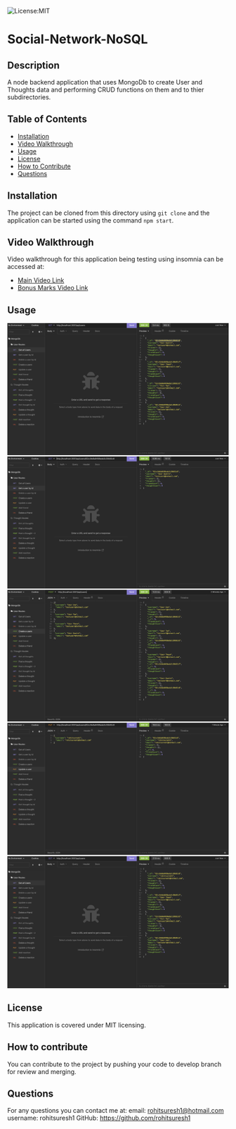 
![License:MIT](https://img.shields.io/badge/License-MIT-yellow.svg)

# Social-Network-NoSQL
           
## Description
A node backend application that uses MongoDb to create User and Thoughts data and performing CRUD functions on them and to thier subdirectories.
 
## Table of Contents
- [Installation](#inst)
- [Video Walkthrough](#video-walkthrough)
- [Usage](#usage)
- [License](#license)
- [How to Contribute](#contributing)
- [Questions](#questions)
 

<a name="inst"></a>
## Installation
The project can be cloned from this directory using `git clone` and the application can be started using the command `npm start`.

## Video Walkthrough
Video walkthrough for this application being testing using insomnia can be accessed at: 
- [Main Video Link](https://1drv.ms/v/s!AsYlxac97Fv_kUVdlnW3-5KBwhUY?e=PWPVJ9)
- [Bonus Marks Video Link](https://1drv.ms/v/s!AsYlxac97Fv_kUTd-7hexozbsmNe?e=kt7y3V)


<a name="usage"></a>
## Usage

![Screenshot](./assets/screenshots/Screen%20Shot%202022-07-11%20at%206.05.43%20PM.png)
![Screenshot](./assets/screenshots/Screen%20Shot%202022-07-11%20at%206.06.07%20PM.png)
![Screenshot](./assets/screenshots/Screen%20Shot%202022-07-11%20at%206.06.31%20PM.png)
![Screenshot](./assets/screenshots/Screen%20Shot%202022-07-11%20at%206.14.38%20PM.png)
![Screenshot](./assets/screenshots/Screen%20Shot%202022-07-11%20at%206.15.06%20PM.png)
    
<a name="license"></a>
## License
This application is covered under MIT licensing.

<a name="contributing"></a>
## How to contribute
You can contribute to the project by pushing your code to develop branch for review and merging.
  

<a name="questions"></a>
## Questions
For any questions you can contact me at:
email: rohitsuresh1@hotmail.com
username: rohitsuresh1 GitHub: https://github.com/rohitsuresh1
  
